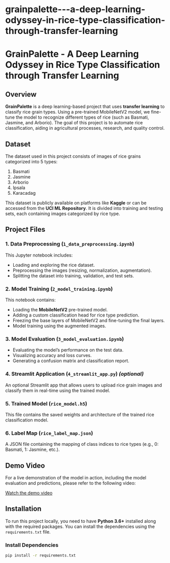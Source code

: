 # grainpalette---a-deep-learning-odyssey-in-rice-type-classification-through-transfer-learning

# GrainPalette - A Deep Learning Odyssey in Rice Type Classification through Transfer Learning

## Overview

**GrainPalette** is a deep learning-based project that uses **transfer learning** to classify rice grain types. Using a pre-trained MobileNetV2 model, we fine-tune the model to recognize different types of rice (such as Basmati, Jasmine, and Arborio). The goal of this project is to automate rice classification, aiding in agricultural processes, research, and quality control.

## Dataset

The dataset used in this project consists of images of rice grains categorized into 5 types:
1. Basmati
2. Jasmine
3. Arborio
4. Ipsala
5. Karacadag

This dataset is publicly available on platforms like **Kaggle** or can be accessed from the **UCI ML Repository**. It is divided into training and testing sets, each containing images categorized by rice type.

## Project Files

### 1. **Data Preprocessing (`1_data_preprocessing.ipynb`)**
This Jupyter notebook includes:
- Loading and exploring the rice dataset.
- Preprocessing the images (resizing, normalization, augmentation).
- Splitting the dataset into training, validation, and test sets.

### 2. **Model Training (`2_model_training.ipynb`)**
This notebook contains:
- Loading the **MobileNetV2** pre-trained model.
- Adding a custom classification head for rice type prediction.
- Freezing the base layers of MobileNetV2 and fine-tuning the final layers.
- Model training using the augmented images.

### 3. **Model Evaluation (`3_model_evaluation.ipynb`)**
- Evaluating the model’s performance on the test data.
- Visualizing accuracy and loss curves.
- Generating a confusion matrix and classification report.

### 4. **Streamlit Application (`4_streamlit_app.py`)** *(optional)*
An optional Streamlit app that allows users to upload rice grain images and classify them in real-time using the trained model.

### 5. **Trained Model (`rice_model.h5`)**
This file contains the saved weights and architecture of the trained rice classification model.

### 6. **Label Map (`rice_label_map.json`)**
A JSON file containing the mapping of class indices to rice types (e.g., 0: Basmati, 1: Jasmine, etc.).

## Demo Video

For a live demonstration of the model in action, including the model evaluation and predictions, please refer to the following video:

[Watch the demo video](link_to_video)

## Installation

To run this project locally, you need to have **Python 3.6+** installed along with the required packages. You can install the dependencies using the `requirements.txt` file.

### Install Dependencies
```bash
pip install -r requirements.txt
